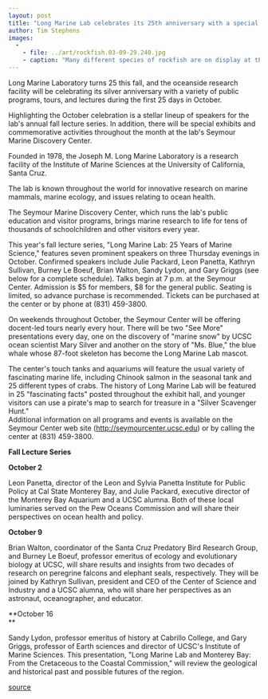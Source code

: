 ```yaml
---
layout: post
title: "Long Marine Lab celebrates its 25th anniversary with a special lecture series and public programs"
author: Tim Stephens
images:
  -
    - file: ../art/rockfish.03-09-29.240.jpg
    - caption: "Many different species of rockfish are on display at the Seymour Marine Discovery Center, which runs Long Marine Lab's public education and visitor programs. Photo: Peter Macht"
---
```


Long Marine Laboratory turns 25 this fall, and the oceanside research facility will be celebrating its silver anniversary with a variety of public programs, tours, and lectures during the first 25 days in October.   

Highlighting the October celebration is a stellar lineup of speakers for the lab's annual fall lecture series. In addition, there will be special exhibits and commemorative activities throughout the month at the lab's Seymour Marine Discovery Center.   

Founded in 1978, the Joseph M. Long Marine Laboratory is a research facility of the Institute of Marine Sciences at the University of California, Santa Cruz.

The lab is known throughout the world for innovative research on marine mammals, marine ecology, and issues relating to ocean health.

The Seymour Marine Discovery Center, which runs the lab's public education and visitor programs, brings marine research to life for tens of thousands of schoolchildren and other visitors every year.   

This year's fall lecture series, "Long Marine Lab: 25 Years of Marine Science," features seven prominent speakers on three Thursday evenings in October. Confirmed speakers include Julie Packard, Leon Panetta, Kathryn Sullivan, Burney Le Boeuf, Brian Walton, Sandy Lydon, and Gary Griggs (see below for a complete schedule). Talks begin at 7 p.m. at the Seymour Center. Admission is $5 for members, $8 for the general public. Seating is limited, so advance purchase is recommended. Tickets can be purchased at the center or by phone at (831) 459-3800.  

On weekends throughout October, the Seymour Center will be offering docent-led tours nearly every hour. There will be two "See More" presentations every day, one on the discovery of "marine snow" by UCSC ocean scientist Mary Silver and another on the story of "Ms. Blue," the blue whale whose 87-foot skeleton has become the Long Marine Lab mascot.  

The center's touch tanks and aquariums will feature the usual variety of fascinating marine life, including Chinook salmon in the seasonal tank and 25 different types of crabs. The history of Long Marine Lab will be featured in 25 "fascinating facts" posted throughout the exhibit hall, and younger visitors can use a pirate's map to search for treasure in a "Silver Scavenger Hunt."  
Additional information on all programs and events is available on the Seymour Center web site (http://seymourcenter.ucsc.edu) or by calling the center at (831) 459-3800.

**Fall Lecture Series**  

**October 2**  

Leon Panetta, director of the Leon and Sylvia Panetta Institute for Public Policy at Cal State Monterey Bay, and Julie Packard, executive director of the Monterey Bay Aquarium and a UCSC alumna. Both of these local luminaries served on the Pew Oceans Commission and will share their perspectives on ocean health and policy.   

**October 9**  

Brian Walton, coordinator of the Santa Cruz Predatory Bird Research Group, and Burney Le Boeuf, professor emeritus of ecology and evolutionary biology at UCSC, will share results and insights from two decades of research on peregrine falcons and elephant seals, respectively. They will be joined by Kathryn Sullivan, president and CEO of the Center of Science and Industry and a UCSC alumna, who will share her perspectives as an astronaut, oceanographer, and educator.   

**October 16  
**

Sandy Lydon, professor emeritus of history at Cabrillo College, and Gary Griggs, professor of Earth sciences and director of UCSC's Institute of Marine Sciences. This presentation, "Long Marine Lab and Monterey Bay: From the Cretaceous to the Coastal Commission," will review the geological and historical past and possible futures of the region.  

[source](http://www1.ucsc.edu/currents/03-04/09-29/long.html "Permalink to long")
